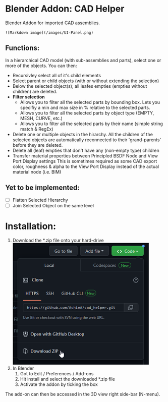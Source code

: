 # Blender Addon: CAD Helper
Blender Addon for imported CAD assemblies.

    ![Markdown image](/images/UI-Panel.png)

## Functions:

In a hierarchical CAD model (with sub-assemblies and parts), select one or more of the objects. You can then:
* Recursivley select all of it's child elements
* Select parent or child objects (with or without extending the selection)
* Below the selected object(s); all leafes empties (empties without children) are deleted.
* **Filter selection**
    * Allows you to filter all the selected parts by bounding box. Lets you specifiy a min and max size in % relative to the selected parts.
    * Allows you to filter all the selected parts by object type (EMPTY, MESH, CURVE, etc.)
    * Allows you to filter all the selected parts by their name (simple string match & RegEx)
* Delete one or multiple objects in the hirarchy. All the children of the selected objects are automatically reconnected to their 'grand-parents' before they are deleted.
* Delete all (leaf) empties that don't have any (non-empty type) children
* Transfer material properties between Principled BSDF Node and View Port Display settings
This is sometimes required as some CAD export color, roughness & alpha to the View Port Display instead of the actual material node (i.e. BIM)


## Yet to be implemented:
- [ ] Flatten Selected Hierarchy
- [ ] Join Selected Object on the same level

# Installation:
1. Download the *.zip file onto your hard-drive
    ![Markdown image](/images/download-addon.png)
1. In Blender
    1. Got to Edit / Preferences / Add-ons
    1. Hit install and select the downloaded *.zip file
    1. Activate the addon by ticking the box

The add-on can then be accessed in the 3D view right side-bar (N-menu).